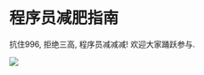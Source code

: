 # 程序员减肥指南
抗住996, 拒绝三高, 程序员减减减! 欢迎大家踊跃参与.

![](https://user-gold-cdn.xitu.io/2019/7/19/16c080dfc59feadf?imageView2/2/w/800/q/100)
